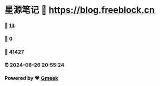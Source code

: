 # 星源笔记 :link: https://blog.freeblock.cn 
### :page_facing_up: [13](https://blog.freeblock.cn/tag.html) 
### :speech_balloon: 0 
### :hibiscus: 41427 
### :alarm_clock: 2024-08-26 20:55:24 
### Powered by :heart: [Gmeek](https://github.com/Meekdai/Gmeek)
